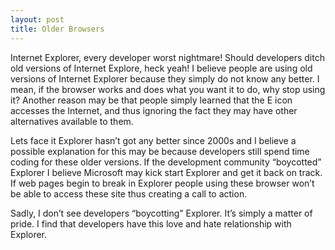 ```yaml
---
layout: post
title: Older Browsers
---
```


Internet Explorer, every developer worst nightmare! Should developers ditch old versions of Internet Explore, heck yeah! I believe people are using old versions of Internet Explorer because they simply do not know any better. I mean, if the browser works and does what you want it to do, why stop using it? Another reason may be that people simply learned that the E icon accesses the Internet, and thus ignoring the fact they may have other alternatives available to them. 

Lets face it Explorer hasn’t got any better since 2000s and I believe a possible explanation for this may be because developers still spend time coding for these older versions.  If the development community “boycotted” Explorer I believe Microsoft may kick start Explorer and get it back on track. If web pages begin to break in Explorer people using these browser won’t be able to access these site thus creating a call to action. 

Sadly, I don’t see developers “boycotting” Explorer. It’s simply a matter of pride. 
I find that developers have this love and hate relationship with Explorer. 
